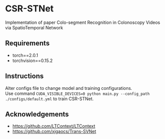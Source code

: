 # CSR-STNet
Implementation of paper Colo-segment Recognition in Colonoscopy Videos via SpatioTemporal Network

## Requirements
- torch==2.0.1
- torchvision==0.15.2

## Instructions
Alter configs file to change model and training configurations. <br />
Use command `CUDA_VISIBLE_DEVICES=0 python main.py --config_path ./configs/default.yml` to train CSR-STNet.

## Acknowledgements
- https://github.com/LTContext/LTContext
- https://github.com/xjgaocs/Trans-SVNet
